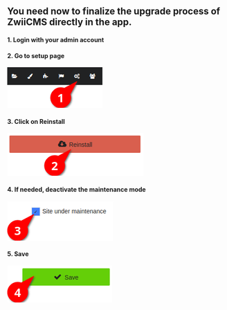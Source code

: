 ## You need now to finalize the upgrade process of ZwiiCMS directly in the app.

#### 1. Login with your admin account

#### 2. Go to setup page

![Setup menu](./upgrade_process_1.png)

#### 3. Click on Reinstall

![Reinstall](./upgrade_process_2.png)

#### 4. If needed, deactivate the maintenance mode

![Maintenance mode](./upgrade_process_3.png)

#### 5. Save

![Save](./upgrade_process_4.png)
